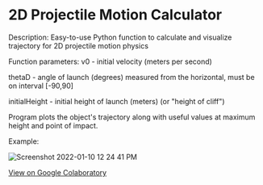 # 2D Projectile Motion Calculator

Description: Easy-to-use Python function to calculate and visualize trajectory for 2D projectile motion physics

Function parameters:
  v0 - initial velocity (meters per second)
  
  thetaD - angle of launch (degrees) measured from the horizontal, must be on interval [-90,90]
  
  initialHeight - initial height of launch (meters) (or "height of cliff")
  
  Program plots the object's trajectory along with useful values at maximum height and point of impact.
  
Example: 

![Screenshot 2022-01-10 12 24 41 PM](https://user-images.githubusercontent.com/80725783/148811243-b56faafa-9dc0-4da7-b5e6-613dacab1a3f.png)

[View on Google Colaboratory](https://colab.research.google.com/drive/1jGlGEyvp3pDduZJXk6HrisOAHYzNlv9W#scrollTo=jptQDSneB1ig)
